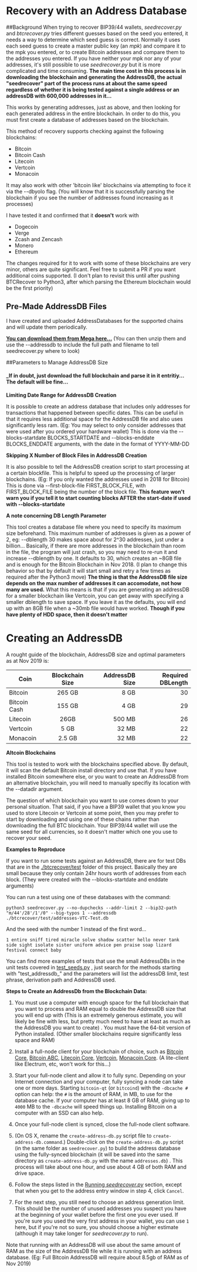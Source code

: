 # Recovery with an Address Database

##Background
When trying to recover BIP39/44 wallets, *seedrecover.py* and *btcrecover.py* tries different guesses based on the seed you entered, it needs a way to determine which seed guess is correct. Normally it uses each seed guess to create a master public key (an *mpk*) and compare it to the mpk you entered, or to create Bitcoin addresses and compare them to the addresses you entered. If you have neither your mpk nor any of your addresses, it's still possible to use *seedrecover.py* but it is more complicated and time consuming. **The main time cost in this process is in downloading the blockchain and generating the AddressDB, the actual "seedrecover" part of the process runs at about the same speed regardless of whether it is being tested against a single address or an addressDB with 600,000 addresses in it...**

This works by generating addresses, just as above, and then looking for each generated address in the entire blockchain. In order to do this, you must first create a database of addresses based on the blockchain.

This method of recovery supports checking against the following blockchains:
* Bitcoin
* Bitcoin Cash
* Litecoin
* Vertcoin
* Monacoin

It may also work with other 'bitcoin like' blockchains via attempting to foce it via the --dbyolo flag. (You will know that it is successfully parsing the blockchain if you see the number of addresses found increasing as it processes)

I have tested it and confirmed that it **doesn't** work with
* Dogecoin
* Verge
* Zcash and Zencash
* Monero
* Ethereum

The changes required for it to work with some of these blockchains are very minor, others are quite significant. Feel free to submit a PR if you want additional coins supported. (I don't plan to revisit this until after pushing BTCRecover to Python3, after which parsing the Ethereum blockchain would be the first priority) 

## Pre-Made AddressDB Files

I have created and uploaded AddressDatabases for the supported chains and will update them periodically.

**[You can download them from Mega here...](https://mega.nz/#F!k4E1BahC!iPYiM7D7ZVsjhcFdohDosA)** (You can then unzip them and use the --addressdb to include the full path and filename to tell seedrecover.py where to look)

##Parameters to Manage AddressDB Size

#### _If in doubt, just download the full blockchain and parse it in it entritiy... The default will be fine...

**Limiting Date Range for AddressDB Creation**

It is possible to create an address database that includes only addresses for transactions that happened between specific dates. This can be useful in that it requires less additional space for the AddressDB file and also uses significantly less ram. (Eg: You may select to only consider addresses that were used after you ordered your hardware wallet) This is done via the --blocks-startdate BLOCKS_STARTDATE and --blocks-enddate BLOCKS_ENDDATE arguments, with the date in the format of YYYY-MM-DD

**Skipping X Number of Block Files in AddressDB Creation**

It is also possible to tell the AddressDB creation script to start processing at a certain blockfile. This is helpful to speed up the processing of larger blockchains. (Eg: If you only wanted the addresses used in 2018 for Bitcoin) This is done via --first-block-file FIRST_BLOCK_FILE, with FIRST_BLOCK_FILE being the number of the block file. **This feature won't warn you if you tell it to start counting blocks AFTER the start-date if used with --blocks-startdate**

**A note concerning DB Length Parameter**

This tool creates a database file where you need to specify its maximum size beforehand. This maximum number of addresses is given as a power of 2, eg: --dblength 30 makes space about for 2^30 addresses, just under a billion... Basically, if there are more addresses in the blockchain than room in the file, the program will just crash, so you may need to re-run it and increase --dblength by one. It defaults to 30, which creates an ~8GB file and is enough for the Bitcoin Blockchain in Nov 2018. (I plan to change this behavior so that by default it will start small and retry a few times as required after the Python3 move) **The thing is that the AddressDB file size depends on the max number of addresses it can accomodate, not how many are used.** What this means is that if you are generating an addressDB for a smaller blockchain like Vertcoin, you can get away with specifying a smaller dblength to save space. If you leave it as the defaults, you will end up with an 8GB file when a ~30mb file would have worked. **Though if you have plenty of HDD space, then it doesn't matter** 

# Creating an AddressDB

A rought guide of the blockchain, AddressDB size and optimal parameters as at Nov 2019 is:

| Coin         | Blockchain Size | AddressDB Size  | Required DBLength |
| -------------|:---------------:| ---------------:|------------------:|
| Bitcoin      | 265 GB          | 8 GB            | 30                |
| Bitcoin Cash | 155 GB          | 4 GB            | 29                |
| Litecoin     | 26GB            | 500 MB          | 26                |
| Vertcoin     | 5 GB            | 32 MB           | 22                |
| Monacoin     | 2.5 GB          | 32 MB           | 22                |

**Altcoin Blockchains**

This tool is tested to work with the blockchains specified above. By default, it will scan the default Bitcoin install directory and use that. If you have installed Bitcoin somewhere else, or you want to create an AddressDB from an alternative blockchain, you will need to manually specifiy its location with the --datadir argument.

The question of which blockchain you want to use comes down to your personal situation. That said, if you have a BIP39 wallet that you know you used to store Litecoin or Vertcoin at some point, then you may prefer to start by downloading and using one of these chains rather than downloading the full BTC blockchain. Your BIP39/44 wallet will use the same seed for all currencies, so it doesn't matter which one you use to recover your seed. 

**Examples to Reproduce**

If you want to run some tests against an AddressDB, there are for test DBs that are in the [./btcrecover/test](https://github.com/3rdIteration/btcrecover/tree/p2wpkh-p2sh/btcrecover/test) folder of this project. Basically they are small because they only contain 24hr hours worth of addresses from each block. (They were created with the --blocks-startdate and enddate arguments) 

You can run a test using one of these databases with the command:

   `python3 seedrecover.py --no-dupchecks --addr-limit 2 --bip32-path "m/44'/28'/1'/0" --big-typos 1 --addressdb ./btcrecover/test/addresses-VTC-Test.db
`

And the seed with the number 1 instead of the first word...

   `1 entire sniff tired miracle solve shadow scatter hello never tank side sight isolate sister uniform advice pen praise soap lizard festival connect baby
`

You can find more examples of tests that use the small AddressDBs in the unit tests covered in [test_seeds.py](https://github.com/3rdIteration/btcrecover/blob/p2wpkh-p2sh/btcrecover/test/test_seeds.py) , just search for the methods starting with "test_addressdb_" and the parameters will list the addressDB limit, test phrase, derivation path and AddressDB used.

**Steps to Create an AddressDb from the Blockchain Data:**
 1. You must use a computer with enough space for the full blockchain that you want to process and RAM equal to double the AddressDB size that you will end up with (This is an extremely generous estimate, you will likely be fine with less, but pretty much need to have at least as much as the AddressDB you want to create) . You must have the 64-bit version of Python installed. (Other smaller blockchains require significantly less space and RAM)

 2. Install a full-node client for your blockchain of choice, such as [Bitcoin Core](https://bitcoincore.org/), [Bitcoin ABC](https://bitcoinabc.org), [Litecoin Core](https://litecoin.org), [Vertcoin](https://vertcoin.org/download-wallet/), [Monacoin Core](https://monacoin.org/). (A lite-client like Electrum, etc, won't work for this...)

 3. Start your full-node client and allow it to fully sync. Depending on your Internet connection and your computer, fully syncing a node can take one or more days. Starting `bitcoin-qt` (or `bitcoind`) with the `-dbcache #` option can help: the `#` is the amount of RAM, in MB, to use for the database cache. If your computer has at least 8 GB of RAM, giving up to `4000` MB to the `-dbcache` will speed things up. Installing Bitcoin on a computer with an SSD can also help.

 4. Once your full-node client is synced, close the full-node client software.

 5. (On OS X, rename the `create-address-db.py` script file to `create-address-db.command`.) Double-click on the `create-address-db.py` script (in the same folder as `seedrecover.py`) to build the address database using the fully-synced blockchain (it will be saved into the same directory as `create-address-db.py` with the name `addresses.db`) . This process will take about one hour, and use about 4 GB of both RAM and drive space.

 6. Follow the steps listed in the [Running *seedrecover.py*](#running-seedrecoverpy) section, except that when you get to the address entry window in step 4, click `Cancel`.

 7. For the next step, you still need to choose an address generation limit. This should be the number of unused addresses you suspect you have at the beginning of your wallet before the first one you ever used. If you're sure you used the very first address in your wallet, you can use `1` here, but if you're not so sure, you should choose a higher estimate (although it may take longer for *seedrecover.py* to run).

Note that running with an AddressDB will use about the same amount of RAM as the size of the AddressDB file while it is running with an address database. (Eg: Full Bitcoin AddressDB will require about 8.5gb of RAM as of Nov 2019)

